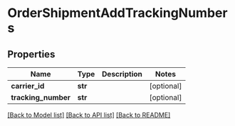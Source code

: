 # OrderShipmentAddTrackingNumbers

## Properties
Name | Type | Description | Notes
------------ | ------------- | ------------- | -------------
**carrier_id** | **str** |  | [optional] 
**tracking_number** | **str** |  | [optional] 

[[Back to Model list]](../README.md#documentation-for-models) [[Back to API list]](../README.md#documentation-for-api-endpoints) [[Back to README]](../README.md)


